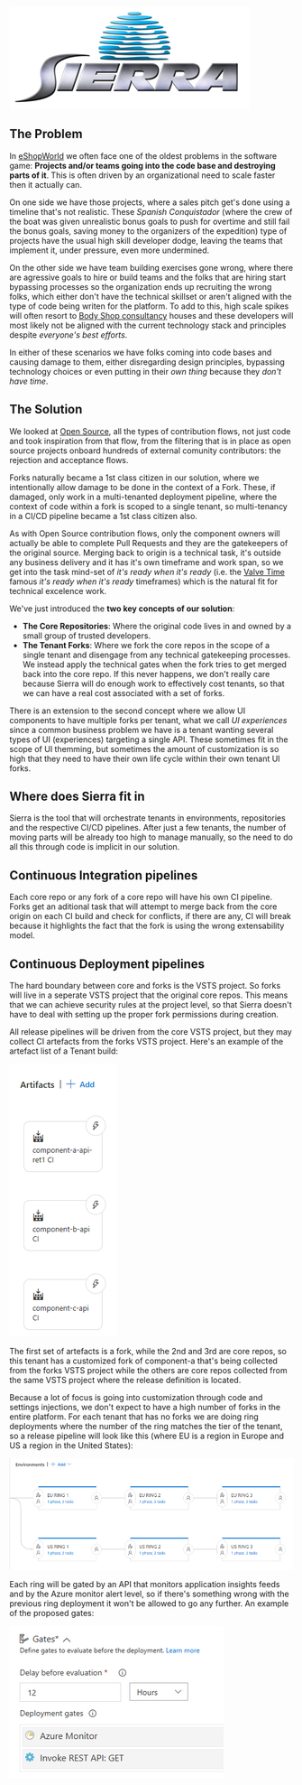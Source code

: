 ![](docs/images/sierra.png)

## The Problem

In [eShopWorld](https://www.eshopworld.com/) we often face one of the oldest problems in the software game: **Projects and/or teams going into the code base and destroying parts of it**. This is often driven by an organizational need to scale faster then it actually can.

On one side we have those projects, where a sales pitch get's done using a timeline that's not realistic. These *Spanish Conquistador* (where the crew of the boat was given unrealistic bonus goals to push for overtime and still fail the bonus goals, saving money to the organizers of the expedition) type of projects have the usual high skill developer dodge, leaving the teams that implement it, under pressure, even more undermined.

On the other side we have team building exercises gone wrong, where there are agressive goals to hire or build teams and the folks that are hiring start bypassing processes so the organization ends up recruiting the wrong folks, which either don't have the technical skillset or aren't aligned with the type of code being writen for the platform.
To add to this, high scale spikes will often resort to [Body Shop consultancy](http://unstoppablesoftware.com/body-shop-consulting-dying-model/) houses and these developers will most likely not be aligned with the current technology stack and principles despite *everyone's best efforts*.

In either of these scenarios we have folks coming into code bases and causing damage to them, either disregarding design principles, bypassing technology choices or even putting in their _own thing_ because they *don't have time*.

## The Solution

We looked at [Open Source](https://opensource.guide/how-to-contribute/), all the types of contribution flows, not just code and took inspiration from that flow, from the filtering that is in place as open source projects onboard hundreds of external comunity contributors: the rejection and acceptance flows.

Forks naturally became a 1st class citizen in our solution, where we intentionally allow damage to be done in the context of a Fork. These, if damaged, only work in a multi-tenanted deployment pipeline, where the context of code within a fork is scoped to a single tenant, so multi-tenancy in a CI/CD pipeline became a 1st class citizen also.

As with Open Source contribution flows, only the component owners will actually be able to complete Pull Requests and they are the gatekeepers of the original source. Merging back to origin is a technical task, it's outside any business delivery and it has it's own timeframe and work span, so we get into the task mind-set of *it's ready when it's ready* (i.e. the [Valve Time](https://developer.valvesoftware.com/wiki/Valve_Time) famous *it's ready when it's ready* timeframes) which is the natural fit for technical excelence work.

We've just introduced the **two key concepts of our solution**:
- **The Core Repositories**: Where the original code lives in and owned by a small group of trusted developers.
- **The Tenant Forks**: Where we fork the core repos in the scope of a single tenant and disengage from any technical gatekeeping processes. We instead apply the technical gates when the fork tries to get merged back into the core repo. If this never happens, we don't really care because Sierra will do enough work to effectively cost tenants, so that we can have a real cost associated with a set of forks.

There is an extension to the second concept where we allow UI components to have multiple forks per tenant, what we call *UI experiences* since a common business problem we have is a tenant wanting several types of UI (experiences) targeting a single API. These sometimes fit in the scope of UI themming, but sometimes the amount of customization is so high that they need to have their own life cycle within their own tenant UI forks.

## Where does Sierra fit in

Sierra is the tool that will orchestrate tenants in environments, repositories and the respective CI/CD pipelines. After just a few tenants, the number of moving parts will be already too high to manage manually, so the need to do all this through code is implicit in our solution.

## Continuous Integration pipelines

Each core repo or any fork of a core repo will have his own CI pipeline. Forks get an aditional task that will attempt to merge back from the core origin on each CI build and check for conflicts, if there are any, CI will break because it highlights the fact that the fork is using the wrong extensability model.

## Continuous Deployment pipelines

The hard boundary between core and forks is the VSTS project. So forks will live in a seperate VSTS project that the original core repos. This means that we can achieve security rules at the project level, so that Sierra doesn't have to deal with setting up the proper fork permissions during creation.

All release pipelines will be driven from the core VSTS project, but they may collect CI artefacts from the forks VSTS project. Here's an example of the artefact list of a Tenant build:

![](docs/images/tenant_artefacts.png)

The first set of artefacts is a fork, while the 2nd and 3rd are core repos, so this tenant has a customized fork of component-a that's being collected from the forks VSTS project while the others are core repos collected from the same VSTS project where the release definition is located.

Because a lot of focus is going into customization through code and settings injections, we don't expect to have a high number of forks in the entire platform. For each tenant that has no forks we are doing ring deployments where the number of the ring matches the tier of the tenant, so a release pipeline will look like this (where EU is a region in Europe and US a region in the United States):

![](docs/images/rings.png)

Each ring will be gated by an API that monitors application insights feeds and by the Azure monitor alert level, so if there's something wrong with the previous ring deployment it won't be allowed to go any further. An example of the proposed gates:

![](docs/images/ring_gates.png)
